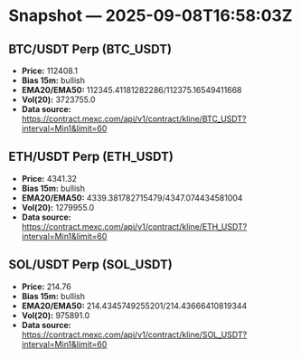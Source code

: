 # Snapshot — 2025-09-08T16:58:03Z

## BTC/USDT Perp (BTC_USDT)
- **Price:** 112408.1
- **Bias 15m:** bullish
- **EMA20/EMA50:** 112345.41181282286/112375.16549411668
- **Vol(20):** 3723755.0
- **Data source:** https://contract.mexc.com/api/v1/contract/kline/BTC_USDT?interval=Min1&limit=60

## ETH/USDT Perp (ETH_USDT)
- **Price:** 4341.32
- **Bias 15m:** bullish
- **EMA20/EMA50:** 4339.381782715479/4347.074434581004
- **Vol(20):** 1279955.0
- **Data source:** https://contract.mexc.com/api/v1/contract/kline/ETH_USDT?interval=Min1&limit=60

## SOL/USDT Perp (SOL_USDT)
- **Price:** 214.76
- **Bias 15m:** bullish
- **EMA20/EMA50:** 214.4345749255201/214.43666410819344
- **Vol(20):** 975891.0
- **Data source:** https://contract.mexc.com/api/v1/contract/kline/SOL_USDT?interval=Min1&limit=60
